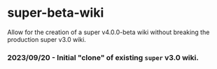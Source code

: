# super-beta-wiki
Allow for the creation of a super v4.0.0-beta wiki without breaking the production super v3.0 wiki.

### 2023/09/20 - Initial "clone" of existing `super` v3.0 wiki.
